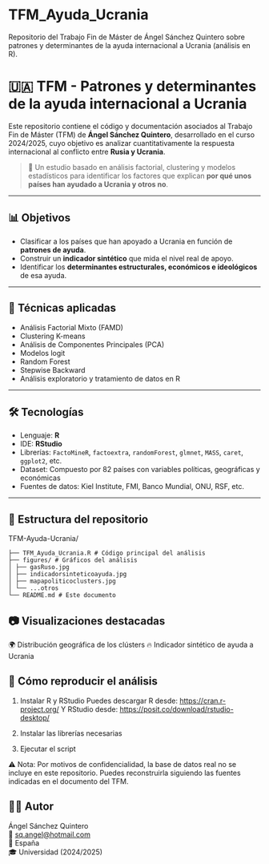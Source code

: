 # TFM_Ayuda_Ucrania
Repositorio del Trabajo Fin de Máster de Ángel Sánchez Quintero sobre patrones y determinantes de la ayuda internacional a Ucrania (análisis en R).

# 🇺🇦 TFM - Patrones y determinantes de la ayuda internacional a Ucrania

Este repositorio contiene el código y documentación asociados al Trabajo Fin de Máster (TFM) de **Ángel Sánchez Quintero**, desarrollado en el curso 2024/2025, cuyo objetivo es analizar cuantitativamente la respuesta internacional al conflicto entre **Rusia y Ucrania**.

> 🧠 Un estudio basado en análisis factorial, clustering y modelos estadísticos para identificar los factores que explican **por qué unos países han ayudado a Ucrania y otros no**.

---

## 📊 Objetivos

- Clasificar a los países que han apoyado a Ucrania en función de **patrones de ayuda**.
- Construir un **indicador sintético** que mida el nivel real de apoyo.
- Identificar los **determinantes estructurales, económicos e ideológicos** de esa ayuda.

---

## 🧪 Técnicas aplicadas

- Análisis Factorial Mixto (FAMD)
- Clustering K-means
- Análisis de Componentes Principales (PCA)
- Modelos logit
- Random Forest
- Stepwise Backward
- Análisis exploratorio y tratamiento de datos en R

---

## 🛠️ Tecnologías

- Lenguaje: **R**
- IDE: **RStudio**
- Librerías: `FactoMineR`, `factoextra`, `randomForest`, `glmnet`, `MASS`, `caret`, `ggplot2`, etc.
- Dataset: Compuesto por 82 países con variables políticas, geográficas y económicas
- Fuentes de datos: Kiel Institute, FMI, Banco Mundial, ONU, RSF, etc.

---

## 🧬 Estructura del repositorio

TFM-Ayuda-Ucrania/
````│
├── TFM_Ayuda_Ucrania.R # Código principal del análisis
├── figures/ # Gráficos del análisis
│ ├── gasRuso.jpg
│ ├── indicadorsinteticoayuda.jpg
│ ├── mapapoliticoclusters.jpg
│ └── ...otros
└── README.md # Este documento
````

## 📷 Visualizaciones destacadas
🌍 Distribución geográfica de los clústers
🔥 Indicador sintético de ayuda a Ucrania

## 🚀 Cómo reproducir el análisis
1. Instalar R y RStudio
Puedes descargar R desde: https://cran.r-project.org/
Y RStudio desde: https://posit.co/download/rstudio-desktop/

2. Instalar las librerías necesarias

3. Ejecutar el script

⚠️ Nota: Por motivos de confidencialidad, la base de datos real no se incluye en este repositorio. Puedes reconstruirla siguiendo las fuentes indicadas en el documento del TFM.

## 👨‍💼 Autor  
Ángel Sánchez Quintero  
📧 sq.angel@hotmail.com  
📍 España  
🎓 Universidad (2024/2025)  
